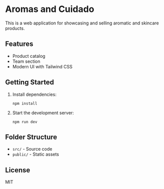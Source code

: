 # Aromas and Cuidado

This is a web application for showcasing and selling aromatic and skincare products.

## Features
- Product catalog
- Team section
- Modern UI with Tailwind CSS

## Getting Started
1. Install dependencies:
   ```
   npm install
   ```
2. Start the development server:
   ```
   npm run dev
   ```

## Folder Structure
- `src/` - Source code
- `public/` - Static assets

## License
MIT
